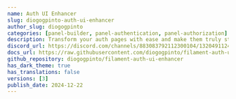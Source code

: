 ```yaml
---
name: Auth UI Enhancer
slug: diogogpinto-auth-ui-enhancer
author_slug: diogogpinto
categories: [panel-builder, panel-authentication, panel-authorization]
description: Transform your auth pages with ease and make them truly stand out with this flexible alternative to the default auth pages in the Filament Panels package.
discord_url: https://discord.com/channels/883083792112300104/1320491124485521429
docs_url: https://raw.githubusercontent.com/diogogpinto/filament-auth-ui-enhancer/main/README.md
github_repository: diogogpinto/filament-auth-ui-enhancer
has_dark_theme: true
has_translations: false
versions: [3]
publish_date: 2024-12-22
---
```

